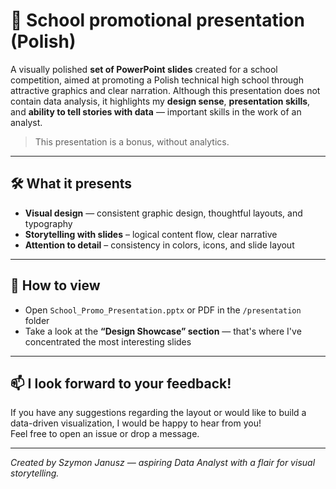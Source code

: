 # 🎨 School promotional presentation (Polish)

A visually polished **set of PowerPoint slides** created for a school competition, aimed at promoting a Polish technical high school through attractive graphics and clear narration. Although this presentation does not contain data analysis, it highlights my **design sense**, **presentation skills**, and **ability to tell stories with data** — important skills in the work of an analyst.

>  This presentation is a bonus, without analytics.

---

## 🛠️ What it presents

- **Visual design** — consistent graphic design, thoughtful layouts, and typography
- **Storytelling with slides** – logical content flow, clear narrative
- **Attention to detail** – consistency in colors, icons, and slide layout

---

## 📂 How to view

- Open `School_Promo_Presentation.pptx` or PDF in the `/presentation` folder
- Take a look at the **“Design Showcase” section** — that's where I've concentrated the most interesting slides

---

## 📫 I look forward to your feedback!

If you have any suggestions regarding the layout or would like to build a data-driven visualization, I would be happy to hear from you!  
Feel free to open an issue or drop a message.

---

*Created by Szymon Janusz — aspiring Data Analyst with a flair for visual storytelling.*
